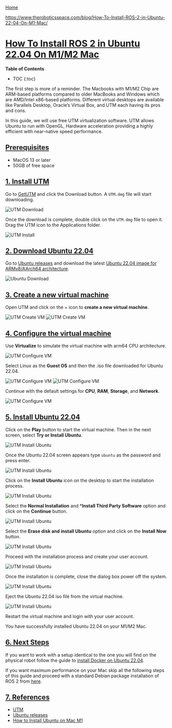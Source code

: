[Home](../index.md)

[https://www.theroboticsspace.com/blog/How-To-Install-ROS-2-in-Ubuntu-22-04-On-M1-Mac/
](https://www.theroboticsspace.com/blog/How-To-Install-ROS-2-in-Ubuntu-22-04-On-M1-Mac/
)

# [How To Install ROS 2 in Ubuntu 22.04 On M1/M2 Mac](#how-to-install-ros-2-in-ubuntu-2204-on-m1m2-mac)

__Table of Contents__
* TOC
{:toc}

The first step is more of a reminder. The Macbooks with M1/M2 Chip are ARM-based platforms compared to older MacBooks and Windows which are AMD/Intel x86-based platforms.
Different virtual desktops are available like Parallels Desktop, Oracle’s Virtual Box, and UTM each having its pros and cons.

In this guide, we will use free UTM virtualization software.
UTM allows Ubuntu to run with OpenGL, Hardware acceleration providing a highly efficient with near-native speed performance.

## [Prerequisites](#prerequisites)

- MacOS 13 or later
- 50GB of free space

## [1. Install UTM](#1-install-utm)

Go to [GetUTM](https://mac.getutm.app/) and click the Download button. A ```UTM.dmg``` file will start downloading.

![UTM Download](https://www.theroboticsspace.com/assets/simg1.png)

Once the download is complete, double click on the ```UTM.dmg``` file to open it. Drag the UTM icon to the Applications folder.

![UTM Install](https://www.theroboticsspace.com/assets/simg3.png)

## [2. Download Ubuntu 22.04](#2-download-ubuntu-2204)

Go to [Ubuntu releases](https://cdimage.ubuntu.com/jammy/daily-live/current/) and download the latest [Ubuntu 22.04 image for ARMv8/AArch64 architecture](https://cdimage.ubuntu.com/jammy/daily-live/current/jammy-desktop-arm64.iso).

![Ubuntu Download](https://www.theroboticsspace.com/assets/simg2.png)

## [3. Create a new virtual machine](#3-create-a-new-virtual-machine)

Open UTM and click on the + icon to **create a new virtual machine**.

![UTM Create VM](https://www.theroboticsspace.com/assets/simg4.png)
![UTM Create VM](https://www.theroboticsspace.com/assets/simg5.png)

## [4. Configure the virtual machine](#4-configure-the-virtual-machine)

Use **Virtualize** to simulate the virtual machine with arm64 CPU architecture.

![UTM Configure VM](https://www.theroboticsspace.com/assets/simg6.png)

Select Linux as the **Guest OS** and then the .iso file downloaded for Ubuntu 22.04.

![UTM Configure VM](https://www.theroboticsspace.com/assets/simg7.png)
![UTM Configure VM](https://www.theroboticsspace.com/assets/simg8.png)

Continue with the default settings for **CPU**, **RAM**, **Storage**, and **Network**.

![UTM Configure VM](https://www.theroboticsspace.com/assets/simg9.png)

## [5. Install Ubuntu 22.04](#5-install-ubuntu-2204)

Click on the **Play** button to start the virtual machine.
Then in the next screen, select **Try or Install Ubuntu**.

![UTM Install Ubuntu](https://www.theroboticsspace.com/assets/simg10.png)

Once the Ubuntu 22.04 screen appears type ```ubuntu``` as the password and press enter.

![UTM Install Ubuntu](https://www.theroboticsspace.com/assets/simg12.png)

Click on the **Install Ubuntu** icon on the desktop to start the installation process.

![UTM Install Ubuntu](https://www.theroboticsspace.com/assets/simg13.png)

Select the **Normal Installation** and ***Install Third Party Software** option and click on the **Continue** button.

![UTM Install Ubuntu](https://www.theroboticsspace.com/assets/simg14.png)

Select the **Erase disk and install Ubuntu** option and click on the **Install Now** button.

![UTM Install Ubuntu](https://www.theroboticsspace.com/assets/simg15.png)

Proceed with the installation process and create your user account.

![UTM Install Ubuntu](https://www.theroboticsspace.com/assets/simg16.png)

Once the installation is complete, close the dialog box power off the system.

![UTM Install Ubuntu](https://www.theroboticsspace.com/assets/simg19.png)

Eject the Ubuntu 22.04 iso file from the virtual machine.

![UTM Install Ubuntu](https://www.theroboticsspace.com/assets/simg20.png)

Restart the virtual machine and login with your user account.

You have successfully installed Ubuntu 22.04 on your M1/M2 Mac.

## [6. Next Steps](#6-next-steps)

If you want to work with a setup identical to the one you will find on the physical robot follow the guide to [install Docker on Ubuntu 22.04](../dual_boot/docker_installation.md).

If you want maximum performance on your Mac skip all the following steps of this guide and proceed with a standard Debian package installation of ROS 2 from [here](https://docs.ros.org/en/humble/Installation/Ubuntu-Install-Debians.html).

## [7. References](#7-references)

- [UTM](https://mac.getutm.app/)
- [Ubuntu releases](https://cdimage.ubuntu.com/jammy/daily-live/current/)
- [How to Install Ubuntu on Mac M1](https://www.theroboticsspace.com/blog/How-To-Install-ROS-2-in-Ubuntu-22-04-On-M1-Mac/)